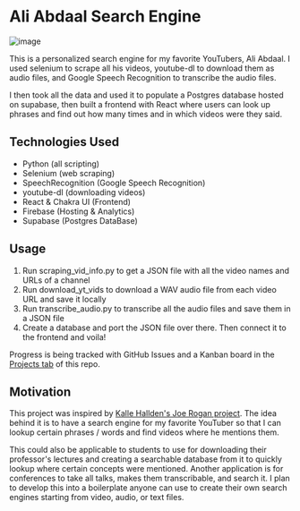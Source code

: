 # Ali Abdaal Search Engine

![image](https://user-images.githubusercontent.com/63742054/117086022-6a0da980-ad19-11eb-8fe6-1e7bf30d4b76.png)

This is a personalized search engine for my favorite YouTubers, Ali Abdaal. I used selenium to scrape all his videos, youtube-dl to download them as audio files, and Google Speech Recognition to transcribe the audio files.

I then took all the data and used it to populate a Postgres database hosted on supabase, then built a frontend with React where users can look up phrases and find out how many times and in which videos were they said.

## Technologies Used

- Python (all scripting)
- Selenium (web scraping)
- SpeechRecognition (Google Speech Recognition)
- youtube-dl (downloading videos)
- React & Chakra UI (Frontend)
- Firebase (Hosting & Analytics)
- Supabase (Postgres DataBase)

## Usage

1. Run scraping_vid_info.py to get a JSON file with all the video names and URLs of a channel
2. Run download_yt_vids to download a WAV audio file from each video URL and save it locally
3. Run transcribe_audio.py to transcribe all the audio files and save them in a JSON file
4. Create a database and port the JSON file over there. Then connect it to the frontend and voila!

Progress is being tracked with GitHub Issues and a Kanban board in the [Projects tab](https://github.com/Nutlope/yt-search-engine/projects/1) of this repo.

## Motivation

This project was inspired by [Kalle Hallden's Joe Rogan project](https://www.youtube.com/watch?v=UUnAcrzA0nA&t=7s&ab_channel=KalleHallden). The idea behind it is to have a search engine for my favorite YouTuber so that I can lookup certain phrases / words and find videos where he mentions them.

This could also be applicable to students to use for downloading their professor's lectures and creating a searchable database from it to quickly lookup where certain concepts were mentioned. Another application is for conferences to take all talks, makes them transcribable, and search it. I plan to develop this into a boilerplate anyone can use to create their own search engines starting from video, audio, or text files.
